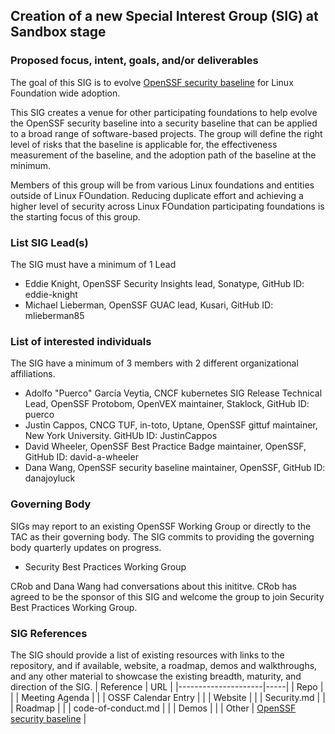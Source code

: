 ## Creation of a new Special Interest Group (SIG) at Sandbox stage

### Proposed focus, intent, goals, and/or deliverables

The goal of this SIG is to evolve [OpenSSF security baseline](https://github.com/ossf/tac/blob/a90b9838739ac18df43197fdd89f045c1a1e4dc3/process/security_baseline.md) for Linux Foundation wide adoption.

This SIG creates a venue for other participating foundations to help evolve the OpenSSF security baseline into a security baseline that can be applied to a broad range of software-based projects. The group will define the right level of risks that the baseline is applicable for, the effectiveness measurement of the baseline, and the adoption path of the baseline at the minimum.

Members of this group will be from various Linux foundations and entities outside of Linux FOundation. Reducing duplicate effort and achieving a higher level of security across Linux FOundation participating foundations is the starting focus of this group. 

### List SIG Lead(s)
The SIG must have a minimum of 1 Lead
  * Eddie Knight, OpenSSF Security Insights lead, Sonatype, GitHub ID: eddie-knight
  * Michael Lieberman, OpenSSF GUAC lead, Kusari, GitHub ID: mlieberman85

### List of interested individuals
The SIG have a minimum of 3 members with 2 different organizational affiliations.
  * Adolfo "Puerco" García Veytia, CNCF kubernetes SIG Release Technical Lead, OpenSSF Protobom, OpenVEX maintainer, Staklock, GitHub ID: puerco
  * Justin Cappos, CNCG TUF, in-toto, Uptane, OpenSSF gittuf maintainer, New York University.  GitHUb ID: JustinCappos
  * David Wheeler, OpenSSF Best Practice Badge maintainer, OpenSSF, GitHub ID: david-a-wheeler
  * Dana Wang, OpenSSF security baseline maintainer, OpenSSF, GitHub ID: danajoyluck

### Governing Body
SIGs may report to an existing OpenSSF Working Group or directly to the TAC as their governing body. The SIG commits to providing the governing body quarterly updates on progress.
  * Security Best Practices Working Group

CRob and Dana Wang had conversations about this inititve. CRob has agreed to be the sponsor of this SIG and welcome the group to join Security Best Practices Working Group. 

### SIG References
The SIG should provide a list of existing resources with links to the repository, and if available, website, a roadmap, demos and walkthroughs, and any other material to showcase the existing breadth, maturity, and direction of the SIG.
| Reference           | URL |
|---------------------|-----|
| Repo                |     |
| Meeting Agenda      |     |
| OSSF Calendar Entry |     |
| Website             |     |
| Security.md         |     |
| Roadmap             |     |
| code-of-conduct.md  |     |
| Demos               |     |
| Other               |   [OpenSSF security baseline](https://github.com/ossf/tac/blob/a90b9838739ac18df43197fdd89f045c1a1e4dc3/process/security_baseline.md)   |
